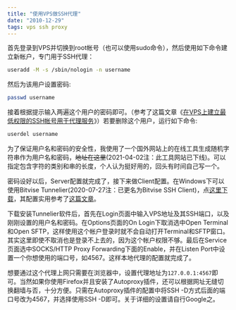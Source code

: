```yaml
---
title: "使用VPS做SSH代理"
date: "2010-12-29"
tags: vps ssh proxy
---
```


首先登录到VPS并切换到root帐号（也可以使用sudo命令），然后使用如下命令建立新帐户，专门用于SSH代理：

```bash
useradd -M -s /sbin/nologin -n username
```

然后为该用户设置密码:

```bash
passwd username
```

接着根据提示输入两遍这个用户的密码即可。（参考了这篇文章《[在VPS上建立最低权限的SSH帐号用于代理服务](http://www.zhukun.net/archives/4504)》）若要删除这个用户，运行如下命令:

```bash
userdel username
```

为了保证用户名和密码的安全性，我使用了一个国外网站上的在线工具生成随机字符串作为用户名和密码，~~地址在这里~~(2021-04-02注：此工具网站已下线)。可以指定包含字符的类别和串的长度，个人认为挺好用的，回头有时间自己写一个。

密码设好以后，Server配置就完成了，接下来做Client配置。在Windows下可以使用Bitvise
Tunnelier(2020-07-27注：已更名为Bitvise SSH Client)，点[这里下载](https://dl.bitvise.com/BvSshClient-Inst.exe)，其配置实用参考了[这篇文章](http://www.vpsmm.com/edu/ssh-sockt-5-fuck-g-f-w.html)。

下载安装Tunnelier软件后，首先在Login页面中输入VPS地址及其SSH端口，以及刚刚设置的用户名和密码。在Options页面的On
Login下取消选中Open Terminal和Open
SFTP，这样使用这个帐户登录时就不会自动打开Terminal和SFTP窗口。其实这里即使不取消也是登录不上去的，因为这个帐户权限不够。最后在Service页面选中SOCKS/HTTP
Proxy Forwarding下面的Enable，并在Listen
Port中设置一个你想使用的端口号，如4567。这样本地代理的配置就完成了。

想要通过这个代理上网只需要在浏览器中，设置代理地址为`127.0.0.1:4567`即可。当然如果你使用Firefox并且安装了Autoproxy插件，还可以根据网址无缝切换翻墙与否，十分方便。只需在Autoproxy插件的配置中将SSH
-D方式后面的端口号改为4567，并选择使用SSH -D即可。关于详细的设置请自行Google之。

